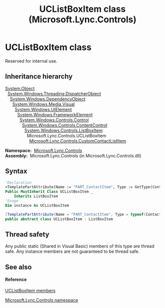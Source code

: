 ﻿---
title: UCListBoxItem class (Microsoft.Lync.Controls)
TOCTitle: UCListBoxItem class
ms:assetid: T:Microsoft.Lync.Controls.UCListBoxItem_DI_3_UC_OCS14MrefLyncWPF
ms:mtpsurl: https://msdn.microsoft.com/en-us/library/microsoft.lync.controls.uclistboxitem_di_3_uc_ocs14mreflyncwpf(v=office.15)
ms:contentKeyID: 48592762
ms.date: 07/28/2014
mtps_version: v=office.15
f1_keywords:
- Microsoft.Lync.Controls.UCListBoxItem
dev_langs:
- CSharp
- JScript
- VB
- other
---

# UCListBoxItem class

Reserved for internal use.

## Inheritance hierarchy

[System.Object](http://msdn2.microsoft.com/en-us/library/e5kfa45b)  
  [System.Windows.Threading.DispatcherObject](http://msdn2.microsoft.com/en-us/library/ms615925)  
    [System.Windows.DependencyObject](http://msdn2.microsoft.com/en-us/library/ms589309)  
      [System.Windows.Media.Visual](http://msdn2.microsoft.com/en-us/library/ms635637)  
        [System.Windows.UIElement](http://msdn2.microsoft.com/en-us/library/ms590078)  
          [System.Windows.FrameworkElement](http://msdn2.microsoft.com/en-us/library/ms602714)  
            [System.Windows.Controls.Control](http://msdn2.microsoft.com/en-us/library/ms609826)  
              [System.Windows.Controls.ContentControl](http://msdn2.microsoft.com/en-us/library/ms609797)  
                [System.Windows.Controls.ListBoxItem](http://msdn2.microsoft.com/en-us/library/ms611063)  
                  Microsoft.Lync.Controls.UCListBoxItem  
                    [Microsoft.Lync.Controls.CustomContactListItem](customcontactlistitem-class-microsoft-lync-controls_1.md)  

**Namespace:**  [Microsoft.Lync.Controls](microsoft-lync-controls-namespace_1.md)  
**Assembly:**  Microsoft.Lync.Controls (in Microsoft.Lync.Controls.dll)

## Syntax

``` vb
'Declaration
<TemplatePartAttribute(Name := "PART_ContactItem", Type := GetType(ContactItem))> _
Public MustInherit Class UCListBoxItem _
    Inherits ListBoxItem
'Usage
Dim instance As UCListBoxItem
```

``` csharp
[TemplatePartAttribute(Name = "PART_ContactItem", Type = typeof(ContactItem))]
public abstract class UCListBoxItem : ListBoxItem
```

## Thread safety

Any public static (Shared in Visual Basic) members of this type are thread safe. Any instance members are not guaranteed to be thread safe.

## See also

#### Reference

[UCListBoxItem members](uclistboxitem-members-microsoft-lync-controls_1.md)

[Microsoft.Lync.Controls namespace](microsoft-lync-controls-namespace_1.md)

